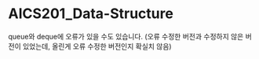 # AICS201_Data-Structure

queue와 deque에 오류가 있을 수도 있습니다.
(오류 수정한 버전과 수정하지 않은 버전이 있었는데, 올린게 오류 수정한 버전인지 확실치 않음)
